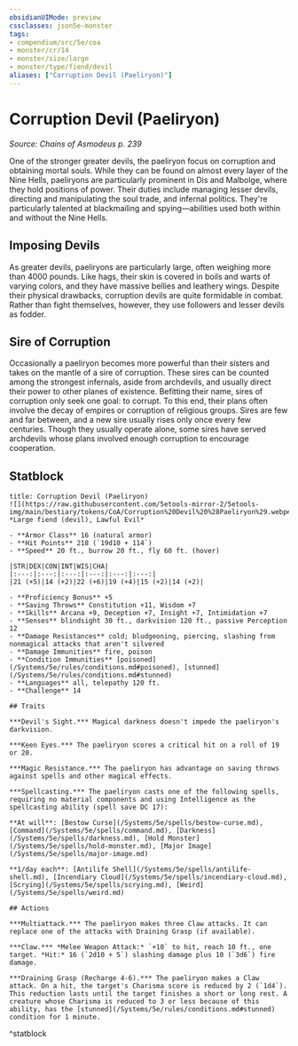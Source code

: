 ```yaml
---
obsidianUIMode: preview
cssclasses: json5e-monster
tags:
- compendium/src/5e/coa
- monster/cr/14
- monster/size/large
- monster/type/fiend/devil
aliases: ["Corruption Devil (Paeliryon)"]
---
```

# Corruption Devil (Paeliryon)
*Source: Chains of Asmodeus p. 239*  

One of the stronger greater devils, the paeliryon focus on corruption and obtaining mortal souls. While they can be found on almost every layer of the Nine Hells, paeliryons are particularly prominent in Dis and Malbolge, where they hold positions of power. Their duties include managing lesser devils, directing and manipulating the soul trade, and infernal politics. They're particularly talented at blackmailing and spying—abilities used both within and without the Nine Hells.

## Imposing Devils

As greater devils, paeliryons are particularly large, often weighing more than 4000 pounds. Like hags, their skin is covered in boils and warts of varying colors, and they have massive bellies and leathery wings. Despite their physical drawbacks, corruption devils are quite formidable in combat. Rather than fight themselves, however, they use followers and lesser devils as fodder.

## Sire of Corruption

Occasionally a paeliryon becomes more powerful than their sisters and takes on the mantle of a sire of corruption. These sires can be counted among the strongest infernals, aside from archdevils, and usually direct their power to other planes of existence. Befitting their name, sires of corruption only seek one goal: to corrupt. To this end, their plans often involve the decay of empires or corruption of religious groups. Sires are few and far between, and a new sire usually rises only once every few centuries. Though they usually operate alone, some sires have served archdevils whose plans involved enough corruption to encourage cooperation.

## Statblock

```ad-statblock
title: Corruption Devil (Paeliryon)
![](https://raw.githubusercontent.com/5etools-mirror-2/5etools-img/main/bestiary/tokens/CoA/Corruption%20Devil%20%28Paeliryon%29.webp#token)
*Large fiend (devil), Lawful Evil*

- **Armor Class** 16 (natural armor)
- **Hit Points** 218 (`19d10 + 114`)
- **Speed** 20 ft., burrow 20 ft., fly 60 ft. (hover)

|STR|DEX|CON|INT|WIS|CHA|
|:---:|:---:|:---:|:---:|:---:|:---:|
|21 (+5)|14 (+2)|22 (+6)|19 (+4)|15 (+2)|14 (+2)|

- **Proficiency Bonus** +5
- **Saving Throws** Constitution +11, Wisdom +7
- **Skills** Arcana +9, Deception +7, Insight +7, Intimidation +7
- **Senses** blindsight 30 ft., darkvision 120 ft., passive Perception 12
- **Damage Resistances** cold; bludgeoning, piercing, slashing from nonmagical attacks that aren't silvered
- **Damage Immunities** fire, poison
- **Condition Immunities** [poisoned](/Systems/5e/rules/conditions.md#poisoned), [stunned](/Systems/5e/rules/conditions.md#stunned)
- **Languages** all, telepathy 120 ft.
- **Challenge** 14

## Traits

***Devil's Sight.*** Magical darkness doesn't impede the paeliryon's darkvision.

***Keen Eyes.*** The paeliryon scores a critical hit on a roll of 19 or 20.

***Magic Resistance.*** The paeliryon has advantage on saving throws against spells and other magical effects.

***Spellcasting.*** The paeliryon casts one of the following spells, requiring no material components and using Intelligence as the spellcasting ability (spell save DC 17):

**At will**: [Bestow Curse](/Systems/5e/spells/bestow-curse.md), [Command](/Systems/5e/spells/command.md), [Darkness](/Systems/5e/spells/darkness.md), [Hold Monster](/Systems/5e/spells/hold-monster.md), [Major Image](/Systems/5e/spells/major-image.md)

**1/day each**: [Antilife Shell](/Systems/5e/spells/antilife-shell.md), [Incendiary Cloud](/Systems/5e/spells/incendiary-cloud.md), [Scrying](/Systems/5e/spells/scrying.md), [Weird](/Systems/5e/spells/weird.md)

## Actions

***Multiattack.*** The paeliryon makes three Claw attacks. It can replace one of the attacks with Draining Grasp (if available).

***Claw.*** *Melee Weapon Attack:* `+10` to hit, reach 10 ft., one target. *Hit:* 16 (`2d10 + 5`) slashing damage plus 10 (`3d6`) fire damage.

***Draining Grasp (Recharge 4-6).*** The paeliryon makes a Claw attack. On a hit, the target's Charisma score is reduced by 2 (`1d4`). This reduction lasts until the target finishes a short or long rest. A creature whose Charisma is reduced to 3 or less because of this ability, has the [stunned](/Systems/5e/rules/conditions.md#stunned) condition for 1 minute.
```
^statblock